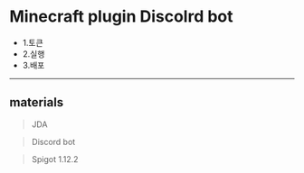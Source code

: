 
Minecraft plugin Discolrd bot
===============================
* 1.토큰
 * 2.실행
  * 3.배포
*****
materials 
---------

> JDA 

> Discord bot 

> Spigot 1.12.2
